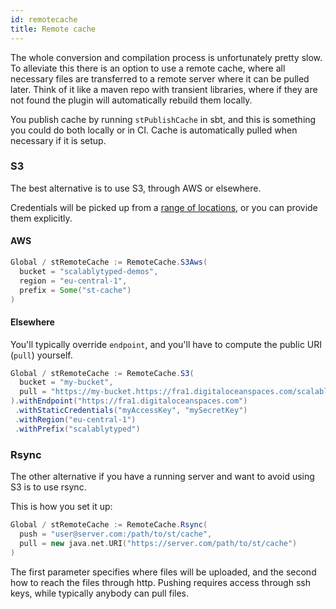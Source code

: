```yaml
---
id: remotecache
title: Remote cache
---
```


The whole conversion and compilation process is unfortunately pretty slow. 
To alleviate this there is an option to use a remote cache, where all necessary files are transferred to a remote server where it can be pulled later. 
Think of it like a maven repo with transient libraries, where if they are not found the plugin will automatically rebuild them locally.

You publish cache by running `stPublishCache` in sbt, and this is something you could do both locally or in CI.
Cache is automatically pulled when necessary if it is setup.

### S3

The best alternative is to use S3, through AWS or elsewhere.

Credentials will be picked up from a [range of locations](https://docs.aws.amazon.com/sdk-for-java/v2/developer-guide/credentials.html),
 or you can provide them explicitly.

#### AWS

```scala
Global / stRemoteCache := RemoteCache.S3Aws(
  bucket = "scalablytyped-demos", 
  region = "eu-central-1", 
  prefix = Some("st-cache")
)
```

#### Elsewhere

You'll typically override `endpoint`, and you'll have to compute the public URI (`pull`) yourself.

```scala
Global / stRemoteCache := RemoteCache.S3(
  bucket = "my-bucket", 
  pull = "https://my-bucket.https://fra1.digitaloceanspaces.com/scalablytyped"
).withEndpoint("https://fra1.digitaloceanspaces.com")
 .withStaticCredentials("myAccessKey", "mySecretKey")
 .withRegion("eu-central-1")
 .withPrefix("scalablytyped")

```


### Rsync

The other alternative if you have a running server and want to avoid using S3 is to use rsync.

This is how you set it up:
```scala
Global / stRemoteCache := RemoteCache.Rsync(
  push = "user@server.com:/path/to/st/cache", 
  pull = new java.net.URI("https://server.com/path/to/st/cache")
)
```

The first parameter specifies where files will be uploaded, and the second how to reach the files through http. 
Pushing requires access through ssh keys, while typically anybody can pull files.

